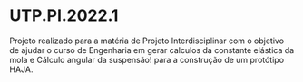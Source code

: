 # UTP.PI.2022.1
Projeto realizado para a matéria de Projeto Interdisciplinar com o objetivo de ajudar o curso de Engenharia em gerar calculos da constante elástica da mola e Cálculo angular da suspensão! para a construção de um protótipo HAJA.
